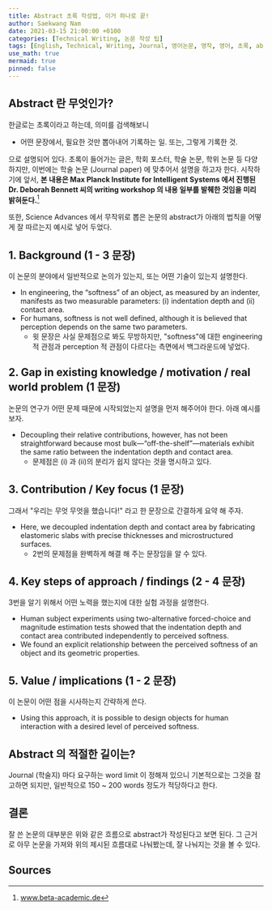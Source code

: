 ```yaml
---
title: Abstract 초록 작성법, 이거 하나로 끝!
author: Saekwang Nam
date: 2021-03-15 21:00:00 +0100
categories: [Technical Writing, 논문 작성 팁]
tags: [English, Technical, Writing, Journal, 영어논문, 영작, 영어, 초록, abstract, 초록 작성법]
use_math: true
mermaid: true
pinned: false
---
```


## Abstract 란 무엇인가?
한글로는 초록이라고 하는데, 의미를 검색해보니
- 어떤 문장에서, 필요한 것만 뽑아내어 기록하는 일. 또는, 그렇게 기록한 것.

으로 설명되어 있다. 초록이 들어가는 글은, 학회 포스터, 학술 논문, 학위 논문 등 다양하지만, 이번에는 학술 논문 (Journal paper) 에 맞추어서 설명을 하고자 한다. 시작하기에 앞서, **본 내용은 Max Planck Institute for Intelligent Systems 에서 진행된 Dr. Deborah Bennett 씨의 writing workshop 의 내용 일부를 발췌한 것임을 미리 밝혀둔다.**[^fn_1]

또한, Science Advances 에서 무작위로 뽑은 논문의 abstract가 아래의 법칙을 어떻게 잘 따르는지 예시로 넣어 두었다.
## 1. Background (1 - 3 문장)
이 논문의 분야에서 일반적으로 논의가 있는지, 또는 어떤 기술이 있는지 설명한다.

- In engineering, the “softness” of an object, as measured by an indenter, manifests as two measurable parameters: (i) indentation depth and (ii) contact area.
- For humans, softness is not well defined, although it is believed that perception depends on the same two parameters.
    - 윗 문장은 사실 문제점으로 봐도 무방하지만, "softness"에 대한 engineering 적 관점과 perception 적 관점이 다르다는 측면에서 백그라운드에 넣었다.
  
## 2. Gap in existing knowledge / motivation / real world problem (1 문장)
논문의 연구가 어떤 문제 때문에 시작되었는지 설명을 먼저 해주어야 한다. 아래 예시를 보자.

- Decoupling their relative contributions, however, has not been straightforward because most bulk—“off-the-shelf”—materials exhibit the same ratio between the indentation depth and contact area.
    - 문제점은 (i) 과 (ii)의 분리가 쉽지 않다는 것을 명시하고 있다.

## 3. Contribution / Key focus (1 문장)
그래서 "우리는 무엇 무엇을 했습니다!" 라고 한 문장으로 간결하게 요약 해 주자.
-  Here, we decoupled indentation depth and contact area by fabricating elastomeric slabs with precise thicknesses and microstructured surfaces.
    - 2번의 문제점을 완벽하게 해결 해 주는 문장임을 알 수 있다.
 
## 4. Key steps of approach / findings (2 - 4 문장)
3번을 알기 위해서 어떤 노력을 했는지에 대한 실험 과정을 설명한다.

-  Human subject experiments using two-alternative forced-choice and magnitude estimation tests showed that the indentation depth and contact area contributed independently to perceived softness.
-  We found an explicit relationship between the perceived softness of an object and its geometric properties.
  
## 5. Value / implications (1 - 2 문장) 
이 논문이 어떤 점을 시사하는지 간략하게 쓴다.

-  Using this approach, it is possible to design objects for human interaction with a desired level of perceived softness.

## Abstract 의 적절한 길이는?
Journal (학술지) 마다 요구하는 word limit 이 정해져 있으니 기본적으로는 그것을 참고하면 되지만, 일반적으로 150 ~ 200 words 정도가 적당하다고 한다.

## 결론
잘 쓴 논문의 대부분은 위와 같은 흐름으로 abstract가 작성된다고 보면 된다. 그 근거로 아무 논문을 가져와 위의 제시된 흐름대로 나눠봤는데, 잘 나눠지는 것을 볼 수 있다.

## Sources
[^fn_1]: www.beta-academic.de